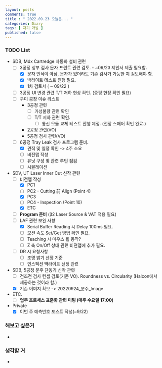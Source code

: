 ```yaml
---
layout: posts
comments: true
title : " 2022.09.23 오늘은... "
categories: Diary
tags: [ 자기 개발 ]
published: false
---
```


### TODO List
- SDB, Mdx Cartredge 자동화 설비 관련
   - [ ] 3공정 상부 검사 문자 프린트 관련 검토. - ~09/23 제안서 제출 필요함. 
      - [x] 문자 인식이 아님, 문자가 있더라도 기존 검사가 가능한 지 검토해야 함.
      - [x] 백라이트 테스트 진행 필요.      
      - [x] 1차 검토서 ( ~ 09/22 )
   - [ ] 3공정 UI 변경 관련 T/T 저하 현상 확인. (증평 현장 확인 필요)
   - [ ] 구미 공장 이슈 리스트
      - 3공정 관련
         - [ ] 가성불량 관련 확인
         - [ ] T/T 저하 관련 확인. 
            - [ ] 통신 모듈 교체 테스트 진행 예정. (전장 스페어 확인 완료.)
      - 2공정 관련(VO)
      - 5공정 검사 관련(VO)
   - [ ] 6공정 Tray Leak 검사 프로그램 준비.
      - [x] 견적 및 일정 확인 -> 4주 소요
      - [ ] 비전맵 작성
      - [ ] 유닛 구성 및 관련 루틴 점검
      - [ ] 시뮬레이션

- SDV, UT Laser Inner Cut 신작 관련
   - [ ] 비전맵 작성
      - [x] PC1
      - [ ] PC2 - Cutting 前 Align (Point 4)
      - [x] PC3
      - [ ] PC4 - Inspection (Point 10)
      - [x] ETC
   - [ ] **Program 준비** (β2 Laser Source & VAT 적용 필요)
   - [ ] LAF 관련 보완 사항
      - [x] Serial Buffer Reading 시 Delay 100ms 필요.
      - [ ] 모션 속도 Set/Get 방법 확인 필요.
      - [ ] Teaching 시 마우스 휠 동작?
      - [ ] Z 축 On/Off 상태 관련 비젼맵에 추가 필요.
   - [ ] DR 시 요청사항
      - [ ] 조명 밝기 선정 기준
      - [ ] 인스펙션 백라이트 선정 관련

- SDB, 5공정 분주 단동기 신작 관련
   - [ ] 건조전 검사 컨셉 검토(기존 VO). Roundness vs. Circularity (Halcon에서 제공하는 것이라 함.)
   - [x] 기존 이미지 확보 -> 20220924_분주_Image

- ETC.
   - [ ] **업무 프로세스 표준화 관련 미팅 (매주 수요일 17:00)**

- Private
   - [x] 이번 주 예측번호 포스트 작성(~9/22)

### 해보고 싶은거
- 

### 생각할 거
- 